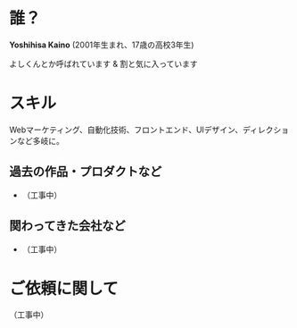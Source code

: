 # 誰？

**Yoshihisa Kaino** (2001年生まれ、17歳の高校3年生)

よしくんとか呼ばれています & 割と気に入っています

# スキル

Webマーケティング、自動化技術、フロントエンド、UIデザイン、ディレクションなど多岐に。

## 過去の作品・プロダクトなど

- （工事中）

## 関わってきた会社など

- （工事中）

# ご依頼に関して

（工事中）
